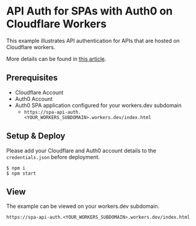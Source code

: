 # API Auth for SPAs with Auth0 on Cloudflare Workers

This example illustrates API authentication for
APIs that are hosted on Cloudflare workers.

More details can be found in [this article](https://dev.to/fllstck/api-auth-for-spas-with-auth0-on-cloudflare-workers-5hmh).

## Prerequisites

- Cloudflare Account
- Auth0 Account
- Auth0 SPA application configured for your workers.dev subdomain
  - `https://spa-api-auth.<YOUR_WORKERS_SUBDOMAIN>.workers.dev/index.html`

## Setup & Deploy

Please add your Cloudflare and Auth0 account details
to the `credentials.json` before deployment.

    $ npm i
    $ npm start

## View

The example can be viewed on your workers.dev subdomain.

    https://spa-api-auth.<YOUR_WORKERS_SUBDOMAIN>.workers.dev/index.html

